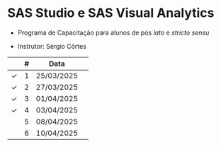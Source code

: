 # SAS Studio e SAS Visual Analytics

- Programa de Capacitação para alunos de pós *lato* e *stricto sensu*

- Instrutor: Sérgio Côrtes

|  | # | Data |  |
|:---:|:---:|:---:|:---|
| &check; | 1 | 25/03/2025 |  |
| &check; | 2 | 27/03/2025 |  |
| &check; | 3 | 01/04/2025 |  |
| &check; | 4 | 03/04/2025 |  |
|  | 5 | 08/04/2025 |  |
|  | 6 | 10/04/2025 |  |